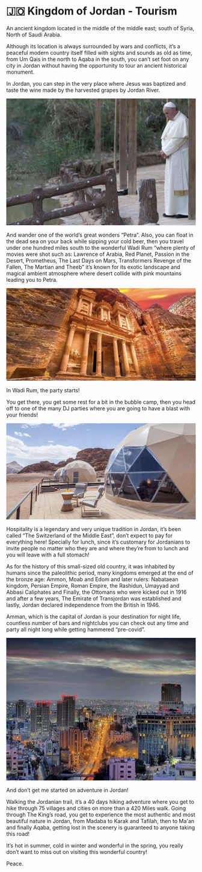 # 🇯🇴 Kingdom of Jordan - Tourism

An ancient kingdom located in the middle of the middle east; south of Syria,
North of Saudi Arabia.

Although its location is always surrounded by wars and conflicts, it’s a
peaceful modern country itself filled with sights and sounds as old as time,
from Um Qais in the north to Aqaba in the south, you can’t set foot on any city
in Jordan without having the opportunity to tour an ancient historical monument.

In Jordan, you can step in the very place where Jesus was baptized and taste the
wine made by the harvested grapes by Jordan River.

![Pope Francis looking towards the Jordan River](_static/images/jordan/pope.png)

And wander one of the world’s great wonders “Petra”. Also, you can float in the
dead sea on your back while sipping your cold beer, then you travel under one
hundred miles south to the wonderful Wadi Rum “where plenty of movies were shot
such as: Lawrence of Arabia, Red Planet, Passion in the Desert, Prometheus, The
Last Days on Mars, Transformers Revenge of the Fallen, The Martian and Theeb”
it’s known for its exotic landscape and magical ambient atmosphere where desert
collide with pink mountains leading you to Petra.

![Petra](_static/images/jordan/petra.png)

In Wadi Rum, the party starts!

You get there, you get some rest for a bit in the bubble camp, then you head off
to one of the many DJ parties where you are going to have a blast with your
friends!

![Bubble camps](_static/images/jordan/bubble-camps.png)

Hospitality is a legendary and very unique tradition in Jordan, it’s been called
“The Switzerland of the Middle East”, don’t expect to pay for everything here!
Specially for lunch, since it’s customary for Jordanians to invite people no
matter who they are and where they’re from to lunch and you will leave with a
full stomach!

As for the history of this small-sized old country, it was inhabited by humans
since the paleolithic period, many kingdoms emerged at the end of the bronze
age: Ammon, Moab and Edom and later rulers: Nabataean kingdom, Persian Empire,
Roman Empire, the Rashidun, Umayyad and Abbasi Caliphates and Finally, the
Ottomans who were kicked out in 1916 and after a few years, The Emirate of
Transjordan was established and lastly, Jordan declared independence from the
British in 1946.

Amman, which is the capital of Jordan is your destination for night life,
countless number of bars and nightclubs you can check out any time and party all
night long while getting hammered “pre-covid”.

![Amman](_static/images/jordan/amman.png)

And don’t get me started on adventure in Jordan!

Walking the Jordanian trail, it’s a 40 days hiking adventure where you get to
hike through 75 villages and cities on more than a 420 Miles walk. Going through
The King’s road, you get to experience the most authentic and most beautiful
nature in Jordan, from Madaba to Karak and Tafilah, then to Ma'an and finally
Aqaba, getting lost in the scenery is guaranteed to anyone taking this road!

It’s hot in summer, cold in winter and wonderful in the spring, you really don’t
want to miss out on visiting this wonderful country!

Peace.
